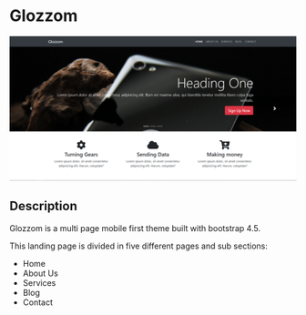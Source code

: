 # Glozzom

![Main image](readme/main-img.png)

## Description
Glozzom is a multi page mobile first theme built with bootstrap 4.5.

This landing page is divided in five different pages and sub sections:

- Home
- About Us
- Services
- Blog
- Contact